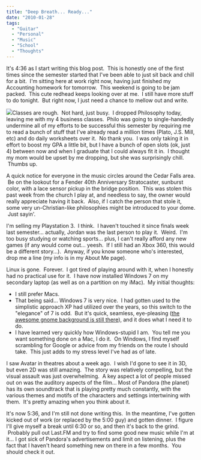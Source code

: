 ```yaml
---
title: "Deep Breath... Ready..."
date: "2010-01-28"
tags:
  - "Guitar"
  - "Personal"
  - "Music"
  - "School"
  - "Thoughts"
---
```


It's 4:36 as I start writing this blog post.  This is honestly one of the first times since the semester started that I've been able to just sit back and chill for a bit.  I'm sitting here at work right now, having just finished my Accounting homework for tomorrow.  This weekend is going to be jam packed.  This cute redhead keeps looking over at me.  I still have more stuff to do tonight.  But right now, I just need a chance to mellow out and write.

![](images/relax.jpg)Classes are rough.  Not hard, just busy.  I dropped Philosophy today, leaving me with my 4 business classes.  Philo was going to single-handedly undermine all of my efforts to be successful this semester by requiring me to read a bunch of stuff that I've already read a million times (Plato, J.S. Mill, etc) and do daily worksheets over it.  No thank you.  I was only taking it in effort to boost my GPA a little bit, but I have a bunch of open slots (ok, just 4) between now and when I graduate that I could always fit it in.  I thought my mom would be upset by me dropping, but she was surprisingly chill.  Thumbs up.

A quick notice for everyone in the music circles around the Cedar Falls area.  Be on the lookout for a Fender 40th Anniversary Stratocaster, sunburst color, with a lace sensor pickup in the bridge position.  This was stolen this past week from the church I play at, and needless to say, the owner would really appreciate having it back.  Also, if I catch the person that stole it, some very un-Christian-like philosophies might be introduced to your dome.  Just sayin'.

I'm selling my Playstation 3.  I think.  I haven't touched it since finals week last semester... actually, Jordan was the last person to play it.  Weird.  I'm too busy studying or watching sports... plus, I can't really afford any new games (if any would come out... yeesh.  If I still had an Xbox 360, this would be a different story...).  Anyway, if you know someone who's interested, drop me a line (my info is in my About Me page).

Linux is gone.  Forever.  I got tired of playing around with it, when I honestly had no practical use for it.  I have now installed Windows 7 on my secondary laptop (as well as on a partition on my iMac).  My initial thoughts:

- I still prefer Macs.
- That being said... Windows 7 is very nice.  I had gotten used to the simplistic approach XP had utilized over the years, so this switch to the "elegance" of 7 is odd.  But it's quick, seamless, eye-pleasing ([the awesome gnome background is still there](http://fiftyfootshadows.net/2009/02/25/gnome)), and it does what I need it to do.
- I have learned very quickly how Windows-stupid I am.  You tell me you want something done on a Mac, I do it.  On Windows, I find myself scrambling for Google or advice from my friends on the route I should take.  This just adds to my stress level I've had as of late.

I saw Avatar in theatres about a week ago.  I wish I'd gone to see it in 3D, but even 2D was still amazing.  The story was relatively compelling, but the visual assault was just overwhelming.  A key aspect a lot of people missed out on was the auditory aspects of the film... Most of Pandora (the planet) has its own soundtrack that is playing pretty much constantly, with the various themes and motifs of the characters and settings intertwining with them.  It's pretty amazing when you think about it.

It's now 5:36, and I'm still not done writing this.  In the meantime, I've gotten kicked out of work (or replaced by the 5:00 guy) and gotten dinner.  I figure I'll give myself a break until 6:30 or so, and then it's back to the grind.  Probably pull out Last.FM and try to find some good new music while I'm at it... I got sick of Pandora's advertisements and limit on listening, plus the fact that I haven't heard something new on there in a few months.  You should check it out.
